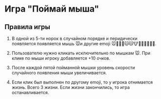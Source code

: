 # Игра "Поймай мыша"

## Правила игры

1. В одной из 5-ти норок в случайном порядке и перидически появляется появляется мышь 🐭и другие emoji 🐭🐼🐻🦊🐱🐱🐮🦁🐽🐨🐨🐰🐯.

2. Пользователю нужно кликать исключительно по мышкам 🐭. При клике по мыши игроку добавляется +10 очков.

3. После каждой пятой пойманной мышки уровень скорости случайного появления мыши увеличивается.

4. Если клик был выполнен по другому emoji, то у игрока отнимается жизнь. Всего 3 жизни. Если жизни закончились, то игра останавливается.